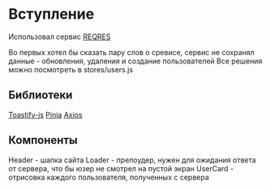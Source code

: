 # Вступление

Использовал сервис [REQRES](https://reqres.in/)

Во первых хотел бы сказать пару слов о сревисе, сервис не сохранял данные - обновления, удаления и создание пользователей
Все решения можно посмотреть в stores/users.js

## Библиотеки
[Toastify-js](https://apvarun.github.io/toastify-js/)
[Pinia](https://pinia.vuejs.org/)
[Axios](https://axios-http.com/docs/intro)

## Компоненты

Header - шапка сайта
Loader - прелоудер, нужен для ожидания ответа от сервера, что бы юзер не смотрел на пустой экран
UserCard - отрисовка каждого пользователя, полученных с сервера